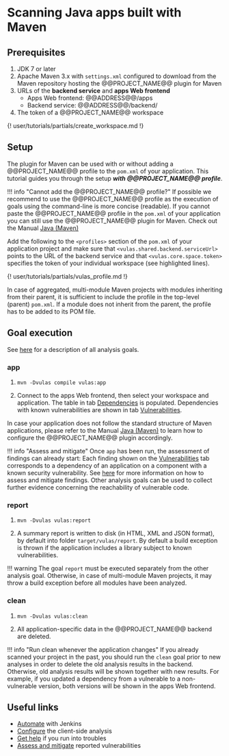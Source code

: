 # Scanning Java apps built with Maven

<!--

HP: Not needed in my option.

!!! info "Not using Maven?"

    If your Java application is not build with Maven, you can still use @@PROJECT_NAME@@.

    We have a dedicated tutorial showing [how to use @@PROJECT_NAME@@ with non-Maven Java applications](../tutorials/java_cli/),
    check that out!

-->

## Prerequisites

1. JDK 7 or later
2. Apache Maven 3.x with `settings.xml` configured to download from the Maven repository hosting the @@PROJECT_NAME@@ plugin for Maven
3. URLs of the **backend service** and **apps Web frontend**
	- Apps Web frontend: @@ADDRESS@@/apps
	- Backend service: @@ADDRESS@@/backend/
4. The token of a @@PROJECT_NAME@@ workspace

{! user/tutorials/partials/create_workspace.md !}

## Setup

The plugin for Maven can be used with or without adding a @@PROJECT_NAME@@ profile to the `pom.xml` of your application. This tutorial guides you through the setup ***with @@PROJECT_NAME@@ profile***.

!!! info "Cannot add the @@PROJECT_NAME@@ profile?"
	If possible we recommend to use the @@PROJECT_NAME@@ profile as the execution of goals using the command-line is more concise (readable). If you cannot paste the @@PROJECT_NAME@@ profile in the `pom.xml` of your application you can still use the @@PROJECT_NAME@@ plugin for Maven. Check out the Manual [Java (Maven)](../../manuals/setup#maven)

Add the following to the `<profiles>` section of the `pom.xml` of your application project and make sure that `<vulas.shared.backend.serviceUrl>` points to the URL of the backend service and that `<vulas.core.space.token>` specifies the token of your individual workspace (see highlighted lines).

{! user/tutorials/partials/vulas_profile.md !}

In case of aggregated, multi-module Maven projects with modules inheriting from their parent, it is sufficient to include the profile in the top-level (parent) `pom.xml`. If a module does not inherit from the parent, the profile has to be added to its POM file.

## Goal execution

See [here](../../manuals/analysis/) for a description of all analysis goals.

### app

1. `mvn -Dvulas compile vulas:app`

2. Connect to the apps Web frontend, then select your workspace and application. The table in tab [Dependencies](../../manuals/frontend/#dependencies) is populated. Dependencies with known vulnerabilities are shown in tab [Vulnerabilities](../../manuals/frontend/#vulnerabilities).

In case your application does not follow the standard structure of Maven applications, please refer to the Manual [Java (Maven)](../../manuals/setup/#maven) to learn how to configure the @@PROJECT_NAME@@ plugin accordingly.

!!! info "Assess and mitigate"
	Once `app` has been run, the assessment of findings can already start: Each finding shown on the [Vulnerabilities](../../manuals/frontend/#vulnerabilities) tab corresponds to a dependency of an application on a component with a known security vulnerability. See [here](../../manuals/assess_and_mitigate/) for more information on how to assess and mitigate findings. Other analysis goals can be used to collect further evidence concerning the reachability of vulnerable code.

### report

1. `mvn -Dvulas vulas:report`

2. A summary report is written to disk (in HTML, XML and JSON format), by default into folder `target/vulas/report`. By default a build exception is thrown if the application includes a library subject to known vulnerabilities.

!!! warning
	The goal `report` must be executed separately from the other analysis goal. Otherwise, in case of multi-module Maven projects, it may throw a build exception before all modules have been analyzed.

### clean

1. `mvn -Dvulas vulas:clean`

2. All application-specific data in the @@PROJECT_NAME@@ backend are deleted.

!!! info "Run clean whenever the application changes"
	If you already scanned your project in the past, you should run the `clean` goal prior to new analyses in order to delete the old analysis results in the backend. Otherwise, old analysis results will be shown together with new results. For example, if you updated a dependency from a vulnerable to a non-vulnerable version, both versions will be shown in the apps Web frontend.

## Useful links

- [Automate](../../tutorials/jenkins_howto) with Jenkins
- [Configure](../../manuals/setup/) the client-side analysis
- [Get help](../../support) if you run into troubles
- [Assess and mitigate](../../manuals/assess_and_mitigate) reported vulnerabilities
